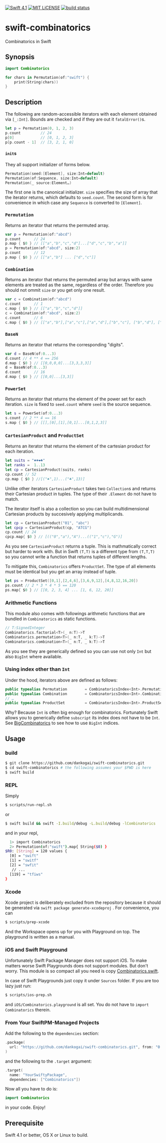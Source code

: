 [![Swift 4.1](https://img.shields.io/badge/swift-4.1-brightgreen.svg)](https://swift.org)
[![MIT LiCENSE](https://img.shields.io/badge/license-MIT-brightgreen.svg)](LICENSE)
[![build status](https://secure.travis-ci.org/dankogai/swift-combinatorics.png)](http://travis-ci.org/dankogai/swift-combinatorics)

# swift-combinatorics

Combinatorics in Swift

## Synopsis

```swift
import Combinatorics

for chars in Permutation(of:"swift") {
    print(String(chars))
}
```

## Description

The following are random-accessible iterators with each element obtained via `[_:Int]`.  Bounds are checked and if they are out it `fatalError()`s.

```swift
let p = Permutation(0, 1, 2, 3)
p.count         // 24
p[0]            // [0, 1, 2, 3]
p[p.count - 1]  // [3, 2, 1, 0]
```

#### `init`s

They all support initializer of forms below.

```swift
Permutation(seed:[Element], size:Int=default)
Permutation(of:Sequence, size:Int=default)
Permutation(_ source:Element…)
```

The first one is the canonical initializer.  `size` specifies the size of array that the iterator returns, which defaults to `seed.count`.  The second form is for convenience in which case any `Sequence` is converted to `[Element]`. 

### `Permutation`

Returns an iterator that returns the permuted array.

````swift
var p = Permutation(of:"abcd")
p.count      // 24
p.map { $0 } // [["a","b","c","d"]...["d","c","b","a"]]
p = Permutation(of:"abcd", size:2)
p.count      // 12
p.map { $0 } // [["a","b"] ... ["d","c"]]
````

### `Combination`

Returns an iterator that returns the permuted array but arrays with same elements are treated as the same, regardless of the order.  Therefore you should not ommit `size` or you get only one result.

````swift
var c = Combination(of:"abcd")
c.count      // 1
c.map { $0 } // [["a","b","c","d"]]
c = Combination(of:"abcd", size:2)
c.count      // 6
c.map { $0 } // [["a","b"],["a","c"],["a","d"],["b","c"], ["b","d"], ["c","d"]]
````

### `BaseN`

Returns an iterator that returns the corresponding "digits".

````swift
var d = BaseN(of:0...3)
d.count // 4 ** 4 == 256
d.map { $0 } // [[0,0,0,0]...[3,3,3,3]]
d = BaseN(of:0...3)
d.count      // 16
d.map { $0 } // [[0,0]...[3,3]]
````

### `PowerSet`

Returns an iterator that returns the element of the power set for each iteration.  `size` is fixed to `seed.count` where `seed` is the source sequence.

````swift
let s = PowerSet(of:0...3)
s.count // 2 ** 4 == 16
s.map { $0 } // [[],[0],[1],[0,1]...[0,1,2,3]]
````

### `CartesianProduct` and `ProductSet`

Returns an iterator that returns the element of the cartesian product for each iteration.

````swift
let suits = "♠️♦️❤️♣️"
let ranks =  1..13
let cp = CartesianProduct(suits, ranks)
cp.count // 52
cp.map { $0 } //[("♠️",1)...("♣️",13)]
````

Unlike other iterators `CartesianProduct` takes two `Collection`s and returns their Cartesian product in tuples. The type of their `.Element` do not have to match.

The iterator itself is also a collection so you can build multidimensional Cartesian products by succesively applying multiplicands.

```swift
let cp = CartesianProduct("01", "abc")
let cpcp = CartesianProduct(cp, "ATCG")
cp.count // 24
cpcp.map{ $0 } // [(("0","a"),"A")...(("1","c"),"G")]
```

As you see `CartesianProduct` returns a tuple.  This is mathmatically correct but harder to work with.  But in Swift `(T,T)` is a different type from `(T,T,T)` so you cannot write a function that returns tuples of different lengths.

To mitigate this, `Combinatorics` offers `ProductSet`.  The type of all elements must be identical but you get an array instead of tuple.

```swift
let ps = ProductSet([0,1],[2,4,6],[3,6,9,12],[4,8,12,16,20])
ps.count // 2 * 3 * 4 * 5 == 120
ps.map{ $0 } // [[0, 2, 3, 4] ... [1, 6, 12, 20]]
```


### Arithmetic Functions

This module also comes with followings arithmetic functions that are bundled in `Combinatorics` as static functions.

```swift
// T:SignedInteger
Combinatorics.factorial<T>(_ n:T)->T
Combinatorics.permutation<T>(_ n:T, _ k:T)->T
Combinatorics.combination<T>(_ n:T, _ k:T)->T
```

As you see they are generically defined so you can use not only `Int` but also `BigInt` where available.

### Using index other than `Int`

Under the hood, iterators above are defined as follows:

```swift
public typealias Permutation        = CombinatoricsIndex<Int>.Permutation
public typealias Combination        = CombinatoricsIndex<Int>.Combination
// …
public typealias ProductSet         = CombinatoricsIndex<Int>.ProductSet
```

Why? Because `Int` is often big enough for combinatorics.  Fortunately Swift allows you to generically define `subscript` its index does not have to be `Int`.  See [BigCombinatorics] to see how to use `BigInt` indices.

[BigCombinatorics]: BigCombinatorics/

## Usage

### build

```sh
$ git clone https://github.com/dankogai/swift-combinatorics.git
$ cd swift-combinatorics # the following assumes your $PWD is here
$ swift build
```

### REPL

Simply

```sh
$ scripts/run-repl.sh
```

or

```sh
$ swift build && swift -I.build/debug -L.build/debug -lCombinatorics

```

and in your repl,

```sh
  1> import Combinatorics
  2> Permutation(of:"swift").map{ String($0) }
$R0: [String] = 120 values {
  [0] = "swift"
  [1] = "switf"
  [2] = "swfit"
   // ...
  [119] = "tfiws"
}
```

### Xcode

Xcode project is deliberately excluded from the repository because it should be generated via `swift package generate-xcodeproj` . For convenience, you can

```sh
$ scripts/prep-xcode
```

And the Workspace opens up for you with Playground on top.  The playground is written as a manual.

### iOS and Swift Playground

Unfortunately Swift Package Manager does not support iOS.  To make matters worse Swift Playgrounds does not support modules.  But don't worry.  This module is so compact all you need is copy [Combinatorics.swift].

[Combinatorics.swift]: Sources/Combinatorics/Combinatorics.swift

In case of Swift Playgrounds just copy it under `Sources` folder.  If you are too lazy just run:


```sh
$ scripts/ios-prep.sh
```

and `iOS/Combinatorics.playground` is all set.  You do not have to `import Combinatorics` therein.

### From Your SwiftPM-Managed Projects

Add the following to the `dependencies` section:

```swift
.package(
  url: "https://github.com/dankogai/swift-combinatorics.git", from: "0.0.1"
)
```

and the following to the `.target` argument:

```swift
.target(
  name: "YourSwiftyPackage",
  dependencies: ["Combinatorics"])
```

Now all you have to do is:

```swift
import Combinatorics
```

in your code.  Enjoy!

## Prerequisite

Swift 4.1 or better, OS X or Linux to build.

